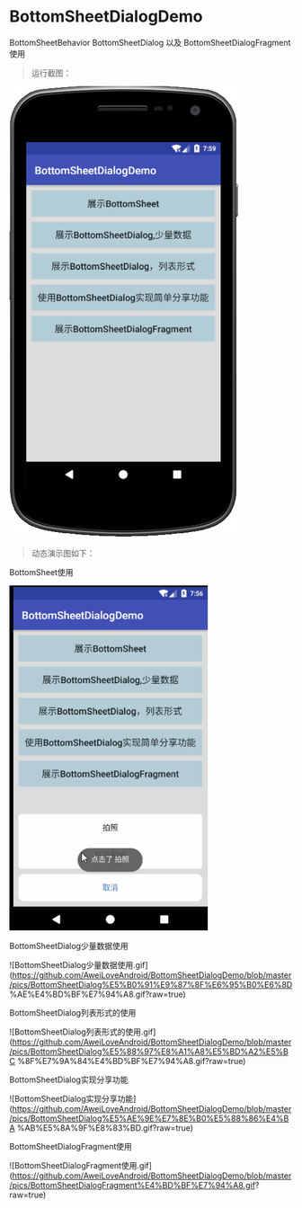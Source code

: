 # BottomSheetDialogDemo
BottomSheetBehavior  BottomSheetDialog 以及  BottomSheetDialogFragment使用



> 运行截图：

![截图](https://github.com/AweiLoveAndroid/BottomSheetDialogDemo/blob/master/pics/%E6%88%AA%E5%9B%BE.png?raw=true)


> 动态演示图如下：

BottomSheet使用

![BottomSheet使用](https://github.com/AweiLoveAndroid/BottomSheetDialogDemo/blob/master/pics/BottomSheet%E4%BD%BF%E7%94%A8.gif?raw=true)


BottomSheetDialog少量数据使用

![BottomSheetDialog少量数据使用.gif](https://github.com/AweiLoveAndroid/BottomSheetDialogDemo/blob/master/pics/BottomSheetDialog%E5%B0%91%E9%87%8F%E6%95%B0%E6%8D
%AE%E4%BD%BF%E7%94%A8.gif?raw=true)


BottomSheetDialog列表形式的使用

![BottomSheetDialog列表形式的使用.gif](https://github.com/AweiLoveAndroid/BottomSheetDialogDemo/blob/master/pics/BottomSheetDialog%E5%88%97%E8%A1%A8%E5%BD%A2%E5%BC
%8F%E7%9A%84%E4%BD%BF%E7%94%A8.gif?raw=true)


BottomSheetDialog实现分享功能

![BottomSheetDialog实现分享功能](https://github.com/AweiLoveAndroid/BottomSheetDialogDemo/blob/master/pics/BottomSheetDialog%E5%AE%9E%E7%8E%B0%E5%88%86%E4%BA
%AB%E5%8A%9F%E8%83%BD.gif?raw=true)



BottomSheetDialogFragment使用

![BottomSheetDialogFragment使用.gif](https://github.com/AweiLoveAndroid/BottomSheetDialogDemo/blob/master/pics/BottomSheetDialogFragment%E4%BD%BF%E7%94%A8.gif?
raw=true)
